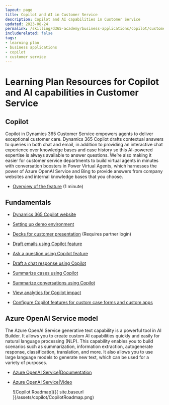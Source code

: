 ```yaml
---
layout: page
title: Copilot and AI in Customer Service
description: Copilot and AI capabilities in Customer Service
updated: 2023-08-24
permalink: /skilling/d365-academy/business-applications/copilot/customerservice
includerelated: false
tags:
- learning plan
- business applications
- copilot
- customer service
---
```


# Learning Plan Resources for Copilot and AI capabilities in Customer Service

## **Copilot** 
Copilot in Dynamics 365 Customer Service empowers agents to deliver exceptional customer care. Dynamics 365 Copilot drafts contextual answers to queries in both chat and email, in addition to providing an interactive chat experience over knowledge bases and case history so this AI-powered expertise is always available to answer questions. We’re also making it easier for customer service departments to build virtual agents in minutes with conversation boosters in Power Virtual Agents, which harnesses the power of Azure OpenAI Service and Bing to provide answers from company websites and internal knowledge bases that you choose.
* <a href="https://www.microsoft.com/en-us/videoplayer/embed/RWZ8m4" target="_blank">Overview of the feature</a> (1 minute)
  
## **Fundamentals** 
* <a href="https://www.microsoft.com/en-us/ai/dynamics-365-ai" target="_blank">Dynamics 365 Copilot website</a>

* <a href="https://learn.microsoft.com/en-us/dynamics365/customer-service/configure-copilot-features" target="_blank">Setting up demo environment</a>
* <a href="https://dynamicspartners.transform.microsoft.com/solution-plays/ai-copilot" target="_blank">Decks for customer presentation</a> (Requires partner login)
* <a href="https://learn.microsoft.com/en-us/dynamics365/customer-service/use-copilot-features#draft-emails" target="_blank">Draft emails using Copilot feature</a>
* <a href="https://learn.microsoft.com/en-us/dynamics365/customer-service/use-copilot-features#ask-a-question" target="_blank">Ask a question using Copilot feature</a>
* <a href="https://learn.microsoft.com/en-us/dynamics365/customer-service/use-copilot-features#draft-a-chat-response" target="_blank">Draft a chat response using Copilot</a>
* <a href="https://learn.microsoft.com/en-us/dynamics365/customer-service/use-copilot-features#summarize-cases" target="_blank">Summarize cases using Copilot</a>
* <a href="https://learn.microsoft.com/en-us/dynamics365/customer-service/use-copilot-features#summarize-conversations" target="_blank">Summarize conversations using Copilot</a>
* <a href="https://learn.microsoft.com/en-us/dynamics365/customer-service/copilot-analytics-report" target="_blank">View analytics for Copilot impact</a>
* <a href="https://learn.microsoft.com/en-us/dynamics365/customer-service/copilot-powerapps-settings" target="_blank">Configure Copilot features for custom case forms and custom apps</a>

## **Azure OpenAI Service model** 
The Azure OpenAI Service generative text capability is a powerful tool in AI Builder. It allows you to create custom AI capabilities quickly and easily for natural language processing (NLP). This capability enables you to build scenarios such as summarization, information extraction, autogenerate response, classification, translation, and more. It also allows you to use large language models to generate new text, which can be used for a variety of purposes.
* <a href="https://aka.ms/ai-builder/gpt/docs" target="_blank">Azure OpenAI Service|Documentation </a> 
* <a href="https://aka.ms/ai-builder/gpt/video" target="_blank">Azure OpenAI Service|Video </a>

  ![Copilot Roadmap]({{ site.baseurl }}/assets/copilot/CopilotRoadmap.png)

  
